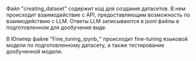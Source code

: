 Файл "creating_dataset" содержит код для создания датасетов. В нем происходит взаимодействие с API, предоставляющим возможность по взаимодействию с LLM. Ответы LLM записываются в jsonl файлы в подготовленном для дообучения виде.

В Юпитер файле "Fine_tuning_ipynb_" происходит fine-tuning языковой модели по подготовленному датасету, а также тестирование дообученной модели.
